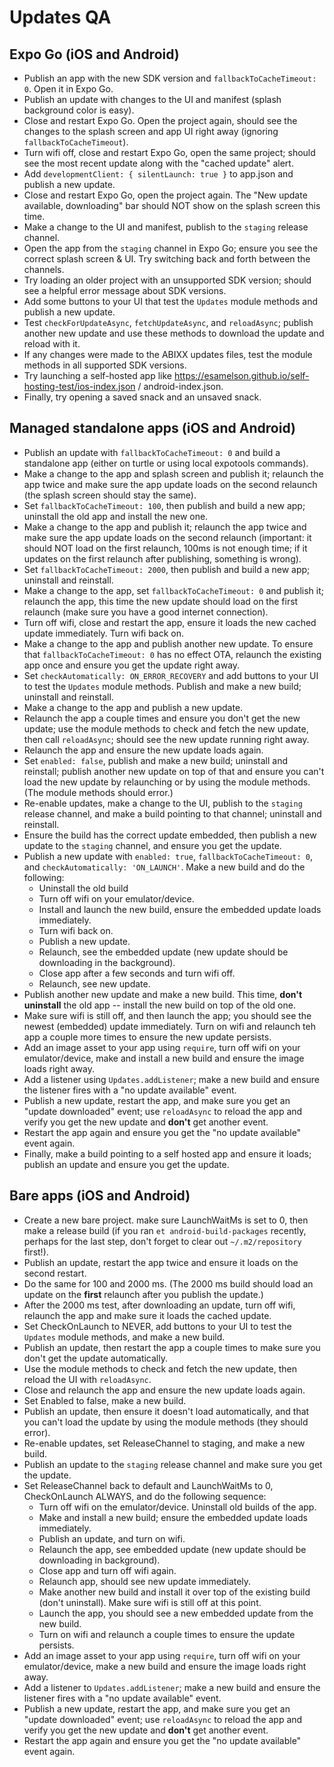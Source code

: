 # Updates QA

## Expo Go (iOS and Android)

- Publish an app with the new SDK version and `fallbackToCacheTimeout: 0`. Open it in Expo Go.
- Publish an update with changes to the UI and manifest (splash background color is easy).
- Close and restart Expo Go. Open the project again, should see the changes to the splash screen and app UI right away (ignoring `fallbackToCacheTimeout`).
- Turn wifi off, close and restart Expo Go, open the same project; should see the most recent update along with the "cached update" alert.
- Add `developmentClient: { silentLaunch: true }` to app.json and publish a new update.
- Close and restart Expo Go, open the project again. The "New update available, downloading" bar should NOT show on the splash screen this time.
- Make a change to the UI and manifest, publish to the `staging` release channel.
- Open the app from the `staging` channel in Expo Go; ensure you see the correct splash screen & UI. Try switching back and forth between the channels.
- Try loading an older project with an unsupported SDK version; should see a helpful error message about SDK versions.
- Add some buttons to your UI that test the `Updates` module methods and publish a new update.
- Test `checkForUpdateAsync`, `fetchUpdateAsync`, and `reloadAsync`; publish another new update and use these methods to download the update and reload with it.
- If any changes were made to the ABIXX updates files, test the module methods in all supported SDK versions.
- Try launching a self-hosted app like https://esamelson.github.io/self-hosting-test/ios-index.json / android-index.json.
- Finally, try opening a saved snack and an unsaved snack.

## Managed standalone apps (iOS and Android)

- Publish an update with `fallbackToCacheTimeout: 0` and build a standalone app (either on turtle or using local expotools commands).
- Make a change to the app and splash screen and publish it; relaunch the app twice and make sure the app update loads on the second relaunch (the splash screen should stay the same).
- Set `fallbackToCacheTimeout: 100`, then publish and build a new app; uninstall the old app and install the new one.
- Make a change to the app and publish it; relaunch the app twice and make sure the app update loads on the second relaunch (important: it should NOT load on the first relaunch, 100ms is not enough time; if it updates on the first relaunch after publishing, something is wrong).
- Set `fallbackToCacheTimeout: 2000`, then publish and build a new app; uninstall and reinstall.
- Make a change to the app, set `fallbackToCacheTimeout: 0` and publish it; relaunch the app, this time the new update should load on the first relaunch (make sure you have a good internet connection).
- Turn off wifi, close and restart the app, ensure it loads the new cached update immediately. Turn wifi back on.
- Make a change to the app and publish another new update. To ensure that `fallbackToCacheTimeout: 0` has no effect OTA, relaunch the existing app once and ensure you get the update right away.
- Set `checkAutomatically: ON_ERROR_RECOVERY` and add buttons to your UI to test the `Updates` module methods. Publish and make a new build; uninstall and reinstall.
- Make a change to the app and publish a new update.
- Relaunch the app a couple times and ensure you don't get the new update; use the module methods to check and fetch the new update, then call `reloadAsync`; should see the new update running right away.
- Relaunch the app and ensure the new update loads again.
- Set `enabled: false`, publish and make a new build; uninstall and reinstall; publish another new update on top of that and ensure you can't load the new update by relaunching or by using the module methods. (The module methods should error.)
- Re-enable updates, make a change to the UI, publish to the `staging` release channel, and make a build pointing to that channel; uninstall and reinstall.
- Ensure the build has the correct update embedded, then publish a new update to the `staging` channel, and ensure you get the update.
- Publish a new update with `enabled: true`, `fallbackToCacheTimeout: 0`, and `checkAutomatically: 'ON_LAUNCH'`. Make a new build and do the following:
  - Uninstall the old build
  - Turn off wifi on your emulator/device.
  - Install and launch the new build, ensure the embedded update loads immediately.
  - Turn wifi back on.
  - Publish a new update.
  - Relaunch, see the embedded update (new update should be downloading in the background).
  - Close app after a few seconds and turn wifi off.
  - Relaunch, see new update.
- Publish another new update and make a new build. This time, **don't uninstall** the old app -- install the new build on top of the old one.
- Make sure wifi is still off, and then launch the app; you should see the newest (embedded) update immediately. Turn on wifi and relaunch teh app a couple more times to ensure the new update persists.
- Add an image asset to your app using `require`, turn off wifi on your emulator/device, make and install a new build and ensure the image loads right away.
- Add a listener using `Updates.addListener`; make a new build and ensure the listener fires with a "no update available" event.
- Publish a new update, restart the app, and make sure you get an "update downloaded" event; use `reloadAsync` to reload the app and verify you get the new update and **don't** get another event.
- Restart the app again and ensure you get the "no update available" event again.
- Finally, make a build pointing to a self hosted app and ensure it loads; publish an update and ensure you get the update.

## Bare apps (iOS and Android)

- Create a new bare project. make sure LaunchWaitMs is set to 0, then make a release build (if you ran `et android-build-packages` recently, perhaps for the last step, don't forget to clear out `~/.m2/repository` first!).
- Publish an update, restart the app twice and ensure it loads on the second restart.
- Do the same for 100 and 2000 ms. (The 2000 ms build should load an update on the **first** relaunch after you publish the update.)
- After the 2000 ms test, after downloading an update, turn off wifi, relaunch the app and make sure it loads the cached update.
- Set CheckOnLaunch to NEVER, add buttons to your UI to test the `Updates` module methods, and make a new build.
- Publish an update, then restart the app a couple times to make sure you don't get the update automatically.
- Use the module methods to check and fetch the new update, then reload the UI with `reloadAsync`.
- Close and relaunch the app and ensure the new update loads again.
- Set Enabled to false, make a new build.
- Publish an update, then ensure it doesn't load automatically, and that you can't load the update by using the module methods (they should error).
- Re-enable updates, set ReleaseChannel to staging, and make a new build.
- Publish an update to the `staging` release channel and make sure you get the update.
- Set ReleaseChannel back to default and LaunchWaitMs to 0, CheckOnLaunch ALWAYS, and do the following sequence:
    - Turn off wifi on the emulator/device. Uninstall old builds of the app.
    - Make and install a new build; ensure the embedded update loads immediately.
    - Publish an update, and turn on wifi.
    - Relaunch the app, see embedded update (new update should be downloading in background).
    - Close app and turn off wifi again.
    - Relaunch app, should see new update immediately.
    - Make another new build and install it over top of the existing build (don't uninstall). Make sure wifi is still off at this point.
    - Launch the app, you should see a new embedded update from the new build.
    - Turn on wifi and relaunch a couple times to ensure the update persists.
- Add an image asset to your app using `require`, turn off wifi on your emulator/device, make a new build and ensure the image loads right away.
- Add a listener to `Updates.addListener`; make a new build and ensure the listener fires with a "no update available" event.
- Publish a new update, restart the app, and make sure you get an "update downloaded" event; use `reloadAsync` to reload the app and verify you get the new update and **don't** get another event.
- Restart the app again and ensure you get the "no update available" event again.